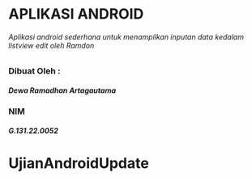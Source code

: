 # APLIKASI ANDROID
###### Aplikasi android sederhana untuk menampilkan inputan data kedalam listview edit oleh Ramdon

### Dibuat Oleh :
##### Dewa Ramadhan Artagautama
### NIM
##### G.131.22.0052
# UjianAndroidUpdate